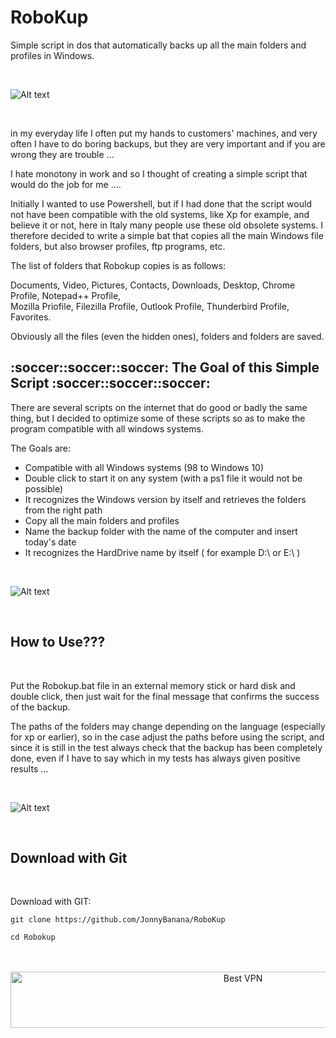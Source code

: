 # RoboKup
Simple script in dos that automatically backs up all the main folders and profiles in Windows.

</BR>

![Alt text](https://raw.githubusercontent.com/JonnyBanana/RoboKup/master/img/robokup.PNG)

</BR>

in my everyday life I often put my hands to customers' machines, and very often I have to do boring backups, but they are very important and if you are wrong they are trouble ...

I hate monotony in work and so I thought of creating a simple script that would do the job for me ....

Initially I wanted to use Powershell, but if I had done that the script would not have been compatible with the old systems, like Xp for example, and believe it or not, here in Italy many people use these old obsolete systems. I therefore decided to write a simple bat that copies all the main Windows file folders, but also browser profiles, ftp programs, etc.

The list of folders that Robokup copies is as follows:

Documents, Video, Pictures, Contacts, Downloads, Desktop, Chrome Profile, Notepad++ Profile,</BR>
Mozilla Priofile, Filezilla Profile, Outlook Profile, Thunderbird Profile, Favorites.

Obviously all the files (even the hidden ones), folders and folders are saved.

<h2>:soccer::soccer::soccer: The Goal of this Simple Script :soccer::soccer::soccer:</h2>


There are several scripts on the internet that do good or badly the same thing, but I decided to optimize some of these scripts so as to make the program compatible with all windows systems.

The Goals are:

- Compatible with all Windows systems (98 to Windows 10)
- Double click to start it on any system (with a ps1 file it would not be possible)
- It recognizes the Windows version by itself and retrieves the folders from the right path
- Copy all the main folders and profiles
- Name the backup folder with the name of the computer and insert today's date
- It recognizes the HardDrive name  by itself ( for example D:\ or E:\ )


</BR>

![Alt text](https://raw.githubusercontent.com/JonnyBanana/RoboKup/master/img/script.PNG)

</BR>

<h2>How to Use???</h2>

</BR>

Put the Robokup.bat file in an external memory stick or hard disk and double click, then just wait for the final message that confirms the success of the backup.

The paths of the folders may change depending on the language (especially for xp or earlier), so in the case adjust the paths before using the script, and since it is still in the test always check that the backup has been completely done, even if I have to say which in my tests has always given positive results ...

</BR>


![Alt text](https://raw.githubusercontent.com/JonnyBanana/RoboKup/master/img/bender.gif)

</BR>

<h2>Download with Git</h2>

</BR>

Download with GIT:

    git clone https://github.com/JonnyBanana/RoboKup
    
    cd Robokup


</BR>



</BR>

<!-- Banner -->
<div align="center">
<a href="https://www.purevpn.com/order-now.php?aff=44922&amp;a_bid=bbd0f893" target="_blank" ><img src="https://affiliates.purevpn.com/accounts/default1/6hb82wqa2l/bbd0f893.jpg" alt="Best VPN" title="Best VPN" width="728" height="90" /></a>
</BR></BR>
</div>



